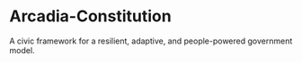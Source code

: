 # Arcadia-Constitution
A civic framework for a resilient, adaptive, and people-powered government model.
